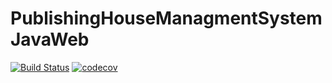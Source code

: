 # PublishingHouseManagmentSystemJavaWeb

[![Build Status](https://travis-ci.com/KirillKurko/PublishingHouseManagmentSystemJavaWeb.svg?branch=master)](https://travis-ci.com/KirillKurko/PublishingHouseManagmentSystemJavaWeb)
[![codecov](https://codecov.io/gh/KirillKurko/PublishingHouseManagmentSystemJavaWeb/branch/master/graph/badge.svg)](https://codecov.io/gh/KirillKurko/PublishingHouseManagmentSystemJavaWeb)
